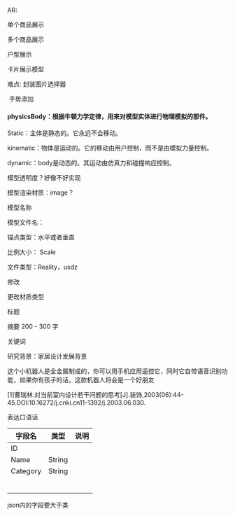 AR:



单个商品展示

多个商品展示

户型展示

卡片展示模型



难点: 封装图片选择器

​	手势添加



#### physicsBody：根据牛顿力学定律，用来对模型实体进行物理模拟的部件。

Static：主体是静态的。它永远不会移动。

kinematic：物体是运动的。它的移动由用户控制，而不是由模拟力量控制。

dynamic：body是动态的。其运动由仿真力和碰撞响应控制。



模型透明度？好像不好实现

模型渲染材质：image？ 

模型名称

模型文件名：

锚点类型：水平或者垂直

比例大小： Scale

文件类型：Reality，usdz





修改

更改材质类型





标题

摘要 200 - 300 字

关键词

研究背景：家居设计发展背景



 这个小机器人是全金属制成的，你可以用手机应用遥控它，同时它自带语音识别功能，如果你有孩子的话，这款机器人将会是一个好朋友



[1]曹瑞林.对当前室内设计若干问题的思考[J].装饰,2003(06):44-45.DOI:10.16272/j.cnki.cn11-1392/j.2003.06.030.





表达口语话





| 字段名   | 类型   | 说明 |
| -------- | ------ | ---- |
| ID       |        |      |
| Name     | String |      |
| Category | String |      |
|          |        |      |
|          |        |      |
|          |        |      |
|          |        |      |
|          |        |      |
|          |        |      |

json内的字段要大于类

